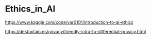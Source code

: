 # Ethics_in_AI

https://www.kaggle.com/code/var0101/introduction-to-ai-ethics

https://desfontain.es/privacy/friendly-intro-to-differential-privacy.html
